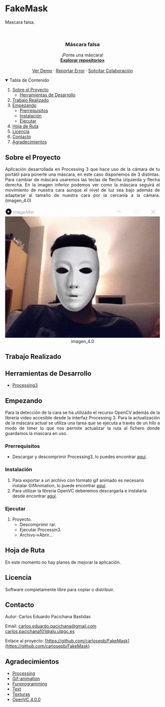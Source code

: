 # FakeMask
Mascara falsa.
<!-- PROJECT LOGO -->
<br/>
<p align="center">
  <h3 align="center">Máscara falsa</h3>

  <p align="center">
    ¡Ponte una máscara!
    <br />
      <a href="https://github.com/carlosepb/FakeMask"><strong>Explorar repositorio»</strong></a>
    <br />
    <br />
      <a href="https://github.com/carlosepb/FakeMask/blob/main/gifCarlos.gif">Ver Demo</a>
      ·
      <a href="https://github.com/carlosepb/FakeMask/issues">Reportar Error</a>
      ·
      <a href="https://github.com/carlosepb/FakeMask/issues">Solicitar Colaboración</a>
    </p>
  </p>



<!-- TABLE OF CONTENTS -->
<details open="open">
  <summary>Tabla de Contenido</summary>
  <ol>
    <li>
      <a href="#sobre-el-proyecto">Sobre el Proyecto</a>
      <ul>
        <li><a href="#herramientas-de-desarrollo">Herramientas de Desarrollo</a></li>
      </ul>
    </li>
    <li><a href="#trabajo-realizado">Trabajo Realizado</a></li>
    <li>
      <a href="#empezando">Empezando</a>
      <ul>
        <li><a href="#prerrequisitos">Prerrequisitos</a></li>
        <li><a href="#instalación">Instalación</a></li>
        <li><a href="#ejecutar">Ejecutar</a></li>
      </ul>
    </li>
    <li><a href="#hoja-de-ruta">Hoja de Ruta</a></li>
    <li><a href="#licencia">Licencia</a></li>
    <li><a href="#contacto">Contacto</a></li>
    <li><a href="#agradecimientos">Agradecimientos</a></li>
  </ol>
</details>



<!-- ABOUT THE PROJECT -->
## Sobre el Proyecto

<p align="justify">
Aplicación desarrollada en Processing 3 que hace uso de la cámara de tu portátil para ponerte una máscara, en este caso disponemos de 3 distintas.
Para cambiar de máscara usaremos las teclas de flecha izquierda y flecha derecha.
En la imagen inferior podemos ver como la máscara seguirá el movimiento de nuestra cara aunque el nivel de luz sea bajo además de adaptarse al tamaño de nuestra cara por la cercanía a la cámara.(imagen_4.0)
</p>
<p align="center"><img src="gifCarlos.gif" alt="ejecución" width="600" height="425"></br>imagen_4.0</p>

## Trabajo Realizado
<p align="justify">

</p>

## Herramientas de Desarrollo

* [Processing3](https://processing.org/download/)

<!-- GETTING STARTED -->
## Empezando

<p align="justify">
Para la detección de la cara se ha utilizado el recurso OpenCV además de la librería video accesible desde la interfaz Processing 3. Para la actualización de la máscara actual se utiliza una tarea que se ejecuta a través de un hilo a modo de timer lo que nos permite actualizar la ruta al fichero donde guardamos la mascara en uso.
</p>

### Prerrequisitos

* Descargar y descomprimir Processing3, lo puedes encontrar [aquí](https://processing.org/download/).

### Instalación
1. Para exportar a un archivo con formato gif animado es necesario instalar GifAnimation, lo puede encontrar [aquí](https://github.com/extrapixel/gif-animation).
2. Para utilizar la libreria OpenVC deberemos descargarla e instalarla desde encontrar [aquí](http://www.magicandlove.com/blog/2018/11/22/opencv-4-0-0-java-built-and-cvimage-library/).

### Ejecutar

1. Proyecto.
    * Descomprimir rar.
    * Ejecutar Processin3.
    * Archivo->Abrir...

<!-- ROADMAP -->
## Hoja de Ruta

En este momento no hay planes de mejorar la aplicación.

<!-- LICENSE -->
## Licencia

Software completamente libre para copiar o distribuir.

<!-- CONTACT -->
## Contacto

Autor: Carlos Eduardo Pacichana Bastidas

Email: carlos.eduardo.pacichana@gmail.com  carlos.pacichana101@alu.ulpgc.es

Enlace al proyecto: [https://github.com/carlosepb/FakeMask](https://github.com/carlosepb/FakeMask)

<!-- ACKNOWLEDGEMENTS -->
## Agradecimientos
* [Processing](https://processing.org/)
* [Gif-animation](https://github.com/extrapixel/gif-animation)
* [Funprogramming](https://funprogramming.org/)
* [Text](https://processing.org/reference/text_.html)
* [Texturas](https://www.pexels.com/es-es/)
* [OpenVC 4.0.0](http://www.magicandlove.com/blog/2018/11/22/opencv-4-0-0-java-built-and-cvimage-library/)
